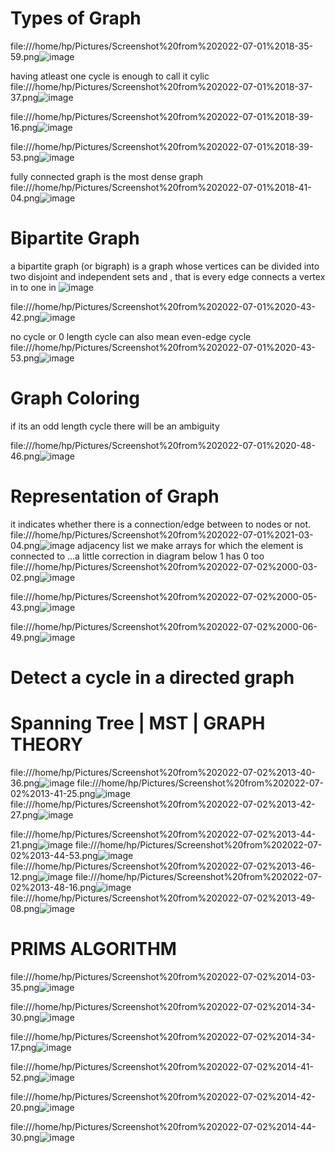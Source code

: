 # Types of Graph
file:///home/hp/Pictures/Screenshot%20from%202022-07-01%2018-35-59.png![image](https://user-images.githubusercontent.com/93143005/176901728-3e931f00-71bb-4ed2-8aeb-da082f28f095.png)

having atleast one cycle is enough to call it cylic
file:///home/hp/Pictures/Screenshot%20from%202022-07-01%2018-37-37.png![image](https://user-images.githubusercontent.com/93143005/176901856-2e6dc98a-61df-4298-b7ec-d169c4403043.png)

file:///home/hp/Pictures/Screenshot%20from%202022-07-01%2018-39-16.png![image](https://user-images.githubusercontent.com/93143005/176901925-af902a6e-9999-404d-9cd8-8f1f20890002.png)

file:///home/hp/Pictures/Screenshot%20from%202022-07-01%2018-39-53.png![image](https://user-images.githubusercontent.com/93143005/176901958-aa711f02-09bb-4223-8f27-e12b1ba17369.png)

fully connected graph is the most dense graph
file:///home/hp/Pictures/Screenshot%20from%202022-07-01%2018-41-04.png![image](https://user-images.githubusercontent.com/93143005/176901979-1cc6203a-c044-42a8-9469-2decafc935f1.png)

# Bipartite Graph

 a bipartite graph (or bigraph) is a graph whose vertices can be divided into two disjoint and independent sets and , that is every edge connects a vertex in to one in 
 ![image](https://user-images.githubusercontent.com/93143005/176920721-f0fea812-832a-43b0-915f-0531ee1c60a2.png)


file:///home/hp/Pictures/Screenshot%20from%202022-07-01%2020-43-42.png![image](https://user-images.githubusercontent.com/93143005/176922027-08ecec84-f8d8-4fe1-979b-2c7f2d397adb.png)

no cycle or 0 length cycle can also mean even-edge cycle
file:///home/hp/Pictures/Screenshot%20from%202022-07-01%2020-43-53.png![image](https://user-images.githubusercontent.com/93143005/176922116-a86a37fe-5c47-4d2e-a55f-8445d004c015.png)

# Graph Coloring 
if its an odd length cycle there will be an ambiguity

file:///home/hp/Pictures/Screenshot%20from%202022-07-01%2020-48-46.png![image](https://user-images.githubusercontent.com/93143005/176922905-6d679a4e-6dad-4270-9de5-1cf7f3582c0e.png)

# Representation of Graph
it indicates whether there is a connection/edge between to nodes or not.
file:///home/hp/Pictures/Screenshot%20from%202022-07-01%2021-03-04.png![image](https://user-images.githubusercontent.com/93143005/176925345-48efdd51-b1ee-47c3-9ab6-66efa41edd44.png)
adjacency list
we make arrays for which the element is connected to ...a little correction in diagram below 1 has 0 too 
file:///home/hp/Pictures/Screenshot%20from%202022-07-02%2000-03-02.png![image](https://user-images.githubusercontent.com/93143005/176951988-fef3f1e0-1eb4-40db-a919-857936994c57.png)

file:///home/hp/Pictures/Screenshot%20from%202022-07-02%2000-05-43.png![image](https://user-images.githubusercontent.com/93143005/176952241-03509df6-78b5-43e6-9f28-b366a0263bfa.png)

file:///home/hp/Pictures/Screenshot%20from%202022-07-02%2000-06-49.png![image](https://user-images.githubusercontent.com/93143005/176952367-5789a096-a638-40a0-91fb-d4f943276618.png)


# Detect a cycle in a directed graph 


# Spanning Tree | MST | GRAPH THEORY

file:///home/hp/Pictures/Screenshot%20from%202022-07-02%2013-40-36.png![image](https://user-images.githubusercontent.com/93143005/176992486-2ca8c997-a9cf-4b08-84d9-c0ad84d12c43.png)
file:///home/hp/Pictures/Screenshot%20from%202022-07-02%2013-41-25.png![image](https://user-images.githubusercontent.com/93143005/176992521-f4668952-9afd-44c0-8964-ef48c6dabef0.png)
file:///home/hp/Pictures/Screenshot%20from%202022-07-02%2013-42-27.png![image](https://user-images.githubusercontent.com/93143005/176992567-7bdeb5a4-dc74-44fb-8020-c482bbbfbe31.png)

file:///home/hp/Pictures/Screenshot%20from%202022-07-02%2013-44-21.png![image](https://user-images.githubusercontent.com/93143005/176992647-b386f5f9-15d9-45ee-81fa-58cffef52ab7.png)
file:///home/hp/Pictures/Screenshot%20from%202022-07-02%2013-44-53.png![image](https://user-images.githubusercontent.com/93143005/176992665-fa1116f7-5002-4ea1-8d17-0dd646ed24d8.png)
file:///home/hp/Pictures/Screenshot%20from%202022-07-02%2013-46-12.png![image](https://user-images.githubusercontent.com/93143005/176992706-987028aa-3e4f-434e-88bb-b273ccb3571a.png)
file:///home/hp/Pictures/Screenshot%20from%202022-07-02%2013-48-16.png![image](https://user-images.githubusercontent.com/93143005/176992753-cb2bc34b-424e-4a97-af61-1616221917cf.png)
file:///home/hp/Pictures/Screenshot%20from%202022-07-02%2013-49-08.png![image](https://user-images.githubusercontent.com/93143005/176992820-21169b68-0807-4010-b0c9-cfd0fbe89af9.png)


# PRIMS ALGORITHM
file:///home/hp/Pictures/Screenshot%20from%202022-07-02%2014-03-35.png![image](https://user-images.githubusercontent.com/93143005/176994385-714d8c97-df37-4648-88f2-e4eece911984.png)

file:///home/hp/Pictures/Screenshot%20from%202022-07-02%2014-34-30.png![image](https://user-images.githubusercontent.com/93143005/176994399-31120251-6184-4368-93e5-0ab32d79acfb.png)


file:///home/hp/Pictures/Screenshot%20from%202022-07-02%2014-34-17.png![image](https://user-images.githubusercontent.com/93143005/176994393-ef3f48c0-eafa-493c-b5b1-272bceafc72f.png)

file:///home/hp/Pictures/Screenshot%20from%202022-07-02%2014-41-52.png![image](https://user-images.githubusercontent.com/93143005/176994403-65dc28bb-e80a-4302-a2e1-9e6031a597dc.png)


file:///home/hp/Pictures/Screenshot%20from%202022-07-02%2014-42-20.png![image](https://user-images.githubusercontent.com/93143005/176994408-2ecd7794-f90d-4690-815d-49857e72781a.png)

file:///home/hp/Pictures/Screenshot%20from%202022-07-02%2014-44-30.png![image](https://user-images.githubusercontent.com/93143005/176994417-d355b819-32b0-4682-9f8d-28205a7fc7b7.png)







